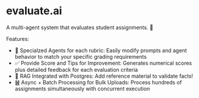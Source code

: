 # evaluate.ai

A multi-agent system that evaluates student assignments. 💯

Features:
* 🤖 Specialzed Agents for each rubric: Easily modify prompts and agent behavior to match your specific grading requirements
* ✅ Provide Score and Tips for Improvement: Generates numerical scores plus detailed feedback for each evaluation criteria
* 📑 RAG Integrated with Postgres: Add reference material to validate facts!
* ䷶ Async + Batch Processing for Bulk Uploads: Process hundreds of assignments simultaneously with concurrent execution


